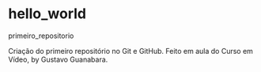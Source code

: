 # hello_world
 primeiro_repositorio

Criação do primeiro repositório no Git e GitHub.
Feito em aula do Curso em Vídeo, by Gustavo Guanabara.